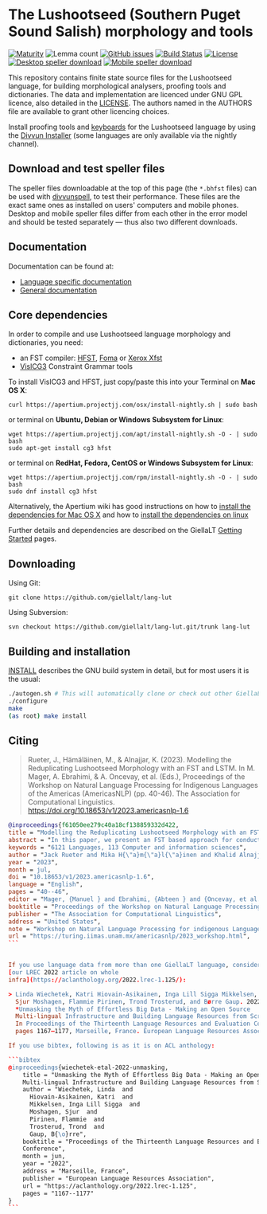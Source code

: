 The Lushootseed (Southern Puget Sound Salish) morphology and tools
==========================================

[![Maturity](https://img.shields.io/endpoint?url=https%3A%2F%2Fraw.githubusercontent.com%2Fgiellalt%2Flang-lut%2Fgh-pages%2Fmaturity.json)](https://giellalt.github.io/MaturityClassification.html)
![Lemma count](https://img.shields.io/endpoint?url=https%3A%2F%2Fraw.githubusercontent.com%2Fgiellalt%2Flang-lut%2Fgh-pages%2Flemmacount.json)
[![GitHub issues](https://img.shields.io/github/issues-raw/giellalt/lang-lut)](https://github.com/giellalt/lang-lut/issues)
[![Build Status](https://divvun-tc.giellalt.org/api/github/v1/repository/giellalt/lang-lut/main/badge.svg)](https://github.com/giellalt/lang-lut/actions)
[![License](https://img.shields.io/github/license/giellalt/lang-lut)](https://github.com/giellalt/lang-lut/blob/main/LICENSE)
[![Desktop speller download](https://img.shields.io/badge/download%40latest-desktop--bhfst-brightgreen)](https://pahkat.uit.no/main/download/speller-lut?platform=desktop&channel=nightly)
[![Mobile speller download](https://img.shields.io/badge/download%40latest-mobile--bhfst-brightgreen)](https://pahkat.uit.no/main/download/speller-lut?platform=mbile&channel=nightly)

This repository contains finite state source files for the Lushootseed language,
for building morphological analysers, proofing tools
and dictionaries. The data and implementation are licenced under GNU GPL
licence, also detailed in the
[LICENSE](https://github.com/giellalt/lang-lut/blob/main/LICENSE). The
authors named in the AUTHORS file are available to grant other licencing
choices.

Install proofing tools and [keyboards](https://github.com/giellalt/keyboard-lut)
for the Lushootseed language by using the [Divvun Installer](http://divvun.no)
(some languages are only available via the nightly channel).

Download and test speller files
-------------------------------

The speller files downloadable at the top of this page (the `*.bhfst` files) can
be used with [divvunspell](https://github.com/divvun/divvunspell), to test their
performance. These files are the exact same ones as installed on users' computers
and mobile phones. Desktop and mobile speller files differ from each other in the
error model and should be tested separately — thus also two different downloads.

Documentation
-------------

Documentation can be found at:

- [Language specific documentation](https://giellalt.github.io/lang-lut/)
- [General documentation](https://giellalt.github.io/)

Core dependencies
-----------------

In order to compile and use Lushootseed language morphology and
dictionaries, you need:

- an FST compiler: [HFST](https://github.com/hfst/hfst), [Foma](https://github.com/mhulden/foma) or [Xerox Xfst](https://web.stanford.edu/~laurik/fsmbook/home.html)
- [VislCG3](https://visl.sdu.dk/svn/visl/tools/vislcg3/trunk) Constraint Grammar tools

To install VislCG3 and HFST, just copy/paste this into your Terminal on **Mac OS X**:

```
curl https://apertium.projectjj.com/osx/install-nightly.sh | sudo bash
```

or terminal on **Ubuntu, Debian or Windows Subsystem for Linux**:

```
wget https://apertium.projectjj.com/apt/install-nightly.sh -O - | sudo bash
sudo apt-get install cg3 hfst
```

or terminal on **RedHat, Fedora, CentOS or Windows Subsystem for Linux**:

```
wget https://apertium.projectjj.com/rpm/install-nightly.sh -O - | sudo bash
sudo dnf install cg3 hfst
```

Alternatively, the Apertium wiki has good instructions on how to [install the dependencies for Mac
OS X](https://wiki.apertium.org/wiki/Apertium_on_Mac_OS_X) and how to [install
the dependencies on
linux](https://wiki.apertium.org/wiki/Installation_of_grammar_libraries)

Further details and dependencies are described on the GiellaLT [Getting Started](https://giellalt.uit.no/infra/GettingStarted.html) pages.

Downloading
-----------

Using Git:
```
git clone https://github.com/giellalt/lang-lut
```

Using Subversion:
```
svn checkout https://github.com/giellalt/lang-lut.git/trunk lang-lut
```

Building and installation
-------------------------

[INSTALL](https://github.com/giellalt/lang-lut/blob/main/INSTALL)
describes the GNU build system in detail, but for most users it is the usual:

```sh
./autogen.sh # This will automatically clone or check out other GiellaLT dependencies
./configure
make
(as root) make install
```

Citing
------

<!-- Add language specific citation stuff here and to the CITATION.cff -->

> Rueter, J., Hämäläinen, M., & Alnajjar, K. (2023). Modelling the Reduplicating Lushootseed Morphology with an FST and LSTM. In M. Mager, A. Ebrahimi, & A. Oncevay, et al. (Eds.), Proceedings of the Workshop on Natural Language Processing for Indigenous Languages of the Americas (AmericasNLP) (pp. 40-46). The Association for Computational Linguistics. https://doi.org/10.18653/v1/2023.americasnlp-1.6

````bibtex
@inproceedings{f61050ee279c40a18cf138859332d422,
title = "Modelling the Reduplicating Lushootseed Morphology with an FST and LSTM",
abstract = "In this paper, we present an FST based approach for conducting morphological analysis, lemmatization and generation of Lushootseed words. Furthermore, we use the FST to generate training data for an LSTM based neural model and train this model to do morphological analysis. The neural model reaches a 71.9% accuracy on the test data. Furthermore, we discuss reduplication types in the Lushootseed language forms. The approach involves the use of both attested instances of reduplication and bare stems for applying a variety of reduplications to, as it is unclear just how much variation can be attributed to the individual speakers and authors of the source materials. That is, there may be areal factors that can be aligned with certain types of reduplication and their frequencies.",
keywords = "6121 Languages, 113 Computer and information sciences",
author = "Jack Rueter and Mika H{\"a}m{\"a}l{\"a}inen and Khalid Alnajjar",
year = "2023",
month = jul,
doi = "10.18653/v1/2023.americasnlp-1.6",
language = "English",
pages = "40--46",
editor = "Mager, {Manuel } and Ebrahimi, {Abteen } and {Oncevay, et al.}, {Arturo }",
booktitle = "Proceedings of the Workshop on Natural Language Processing for Indigenous Languages of the Americas (AmericasNLP)",
publisher = "The Association for Computational Linguistics",
address = "United States",
note = "Workshop on Natural Language Processing for indigenous Languages of the Americas ; Conference date: 14-06-2023 Through 14-06-2023",
url = "https://turing.iimas.unam.mx/americasnlp/2023_workshop.html",
```


If you use language data from more than one GiellaLT language, consider citing
[our LREC 2022 article on whole
infra](https://aclanthology.org/2022.lrec-1.125/):

> Linda Wiechetek, Katri Hiovain-Asikainen, Inga Lill Sigga Mikkelsen,
  Sjur Moshagen, Flammie Pirinen, Trond Trosterud, and Børre Gaup. 2022.
  *Unmasking the Myth of Effortless Big Data - Making an Open Source
  Multi-lingual Infrastructure and Building Language Resources from Scratch*.
  In Proceedings of the Thirteenth Language Resources and Evaluation Conference,
  pages 1167–1177, Marseille, France. European Language Resources Association.

If you use bibtex, following is as it is on ACL anthology:

```bibtex
@inproceedings{wiechetek-etal-2022-unmasking,
    title = "Unmasking the Myth of Effortless Big Data - Making an Open Source
    Multi-lingual Infrastructure and Building Language Resources from Scratch",
    author = "Wiechetek, Linda  and
      Hiovain-Asikainen, Katri  and
      Mikkelsen, Inga Lill Sigga  and
      Moshagen, Sjur  and
      Pirinen, Flammie  and
      Trosterud, Trond  and
      Gaup, B{\o}rre",
    booktitle = "Proceedings of the Thirteenth Language Resources and Evaluation
    Conference",
    month = jun,
    year = "2022",
    address = "Marseille, France",
    publisher = "European Language Resources Association",
    url = "https://aclanthology.org/2022.lrec-1.125",
    pages = "1167--1177"
}
```
